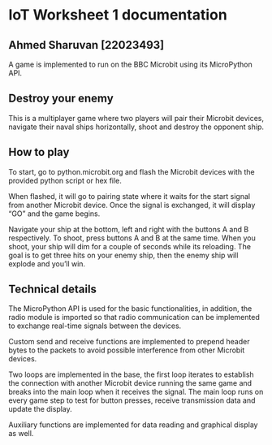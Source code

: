 # IoT Worksheet 1 documentation

## Ahmed Sharuvan [22023493]

A game is implemented to run on the BBC Microbit using its MicroPython API.

## Destroy your enemy
This is a multiplayer game where two players will pair their Microbit devices, navigate their naval ships horizontally, shoot and destroy the opponent ship.

## How to play
To start, go to python.microbit.org and flash the Microbit devices with the provided python script or hex file.

When flashed, it will go to pairing state where it waits for the start signal from another Microbit device. Once the signal is exchanged, it will display “GO” and the game begins.

Navigate your ship at the bottom, left and right with the buttons A and B respectively. To shoot, press buttons A and B at the same time. When you shoot, your ship will dim for a couple of seconds while its reloading. The goal is to get three hits on your enemy ship, then the enemy ship will explode and you’ll win.

## Technical details
The MicroPython API is used for the basic functionalities, in addition, the radio module is imported so that radio communication can be implemented to exchange real-time signals between the devices.

Custom send and receive functions are implemented to prepend header bytes to the packets to avoid possible interference from other Microbit devices.

Two loops are implemented in the base, the first loop iterates to establish the connection with another Microbit device running the same game and breaks into the main loop when it receives the signal. The main loop runs on every game step to test for button presses, receive transmission data and update the display.

Auxiliary functions are implemented for data reading and graphical display as well.